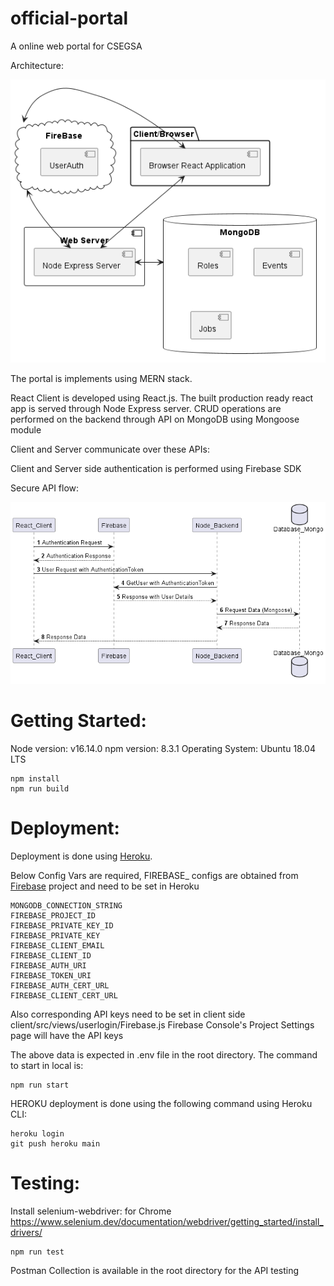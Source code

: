 # official-portal
A online web portal for CSEGSA

Architecture:

![Desing](/documentation/Design.png)

The portal is implements using MERN stack.

React Client is developed using React.js. The built production ready react app is served through
Node Express server. CRUD operations are performed on the backend through API  on MongoDB using Mongoose module

Client and Server communicate over these APIs:

Client and Server side authentication is performed using Firebase SDK

Secure API flow:

![Secure API flow](/documentation/SecureApiFlow.png)

# Getting Started:
Node version: v16.14.0
npm version: 8.3.1
Operating System: Ubuntu 18.04 LTS
```shell
npm install
npm run build
```


# Deployment:
Deployment is done using [Heroku](https://www.heroku.com/).

Below Config Vars are required, FIREBASE_ configs are obtained from [Firebase](https://firebase.google.com/) project
and need to be set in Heroku

```text
MONGODB_CONNECTION_STRING
FIREBASE_PROJECT_ID
FIREBASE_PRIVATE_KEY_ID
FIREBASE_PRIVATE_KEY
FIREBASE_CLIENT_EMAIL
FIREBASE_CLIENT_ID
FIREBASE_AUTH_URI
FIREBASE_TOKEN_URI
FIREBASE_AUTH_CERT_URL
FIREBASE_CLIENT_CERT_URL
```
Also corresponding API keys  need to be set in client side client/src/views/userlogin/Firebase.js 
Firebase Console's Project Settings page will have the API keys

The above data is expected in .env file in the root directory.
The command to start in local is:
```shell
npm run start
```

HEROKU deployment is done using the following command using Heroku CLI:

```shell
heroku login
git push heroku main
```


# Testing:

Install selenium-webdriver: for Chrome
https://www.selenium.dev/documentation/webdriver/getting_started/install_drivers/
```shell
npm run test
```
Postman Collection is available in the root directory for the API testing

